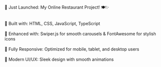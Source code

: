 🚀 Just Launched: My Online Restaurant Project! 🍽️✨<br>

<br>🔹 Built with: HTML, CSS, JavaScript, TypeScript<br>
<br>🔹 Enhanced with: Swiper.js for smooth carousels & FontAwesome for stylish icons<br>
<br>🔹 Fully Responsive: Optimized for mobile, tablet, and desktop users<br>
<br>🔹 Modern UI/UX: Sleek design with smooth animations<br>
